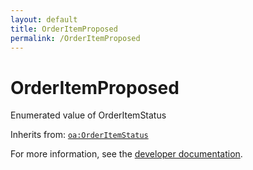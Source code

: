 ```yaml
---
layout: default
title: OrderItemProposed
permalink: /OrderItemProposed
---
```


# OrderItemProposed
Enumerated value of OrderItemStatus

Inherits from: [`oa:OrderItemStatus`](https://openactive.io/OrderItemStatus)

For more information, see the [developer documentation](https://developer.openactive.io/data-model/types/).